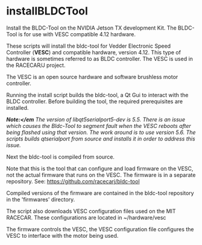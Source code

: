 # installBLDCTool
Install the BLDC-Tool on the NVIDIA Jetson TX development Kit. The BLDC-Tool is for use with VESC compatible 4.12 hardware.

These scripts will install the bldc-tool for Vedder Electronic Speed Controller (<b>VESC</b>) and compatible hardware, version 4.12. This type of hardware is sometimes referred to as BLDC controller. The VESC is used in the RACECAR/J project.

The VESC is an open source hardware and software brushless motor controller.

Running the install script builds the bldc-tool, a Qt Gui to interact with the BLDC controller.
Before building the tool, the required prerequisites are installed. 

<em><b>Note:</em</b> The version of libqt5serialport5-dev is 5.5. There is an issue which causes the Bldc-Tool to segment fault when the VESC reboots after being flashed using that version. The work around is to use version 5.6. The scripts builds qtserialport from source and installs it in order to address this issue.</em>

Next the bldc-tool is compiled from source.

Note that this is the tool that can configure and load firmware on the VESC, not the actual firmware that runs on the VESC. The firmware is in a separate repository. See: https://github.com/racecarj/bldc-tool

Compiled versions of the firmware are contained in the bldc-tool repository in the 'firmwares' directory.

The script also downloads VESC configuration files used on the MIT RACECAR. These configurations are located in ~/hardware/vesc

The firmware controls the VESC, the VESC configuration file configures the VESC to interface with the motor being used.



